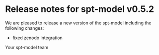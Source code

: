 # Release notes for spt-model v0.5.2

We are pleased to release a new version of the spt-model including the 
following changes:

- fixed zenodo integration

Your spt-model team
